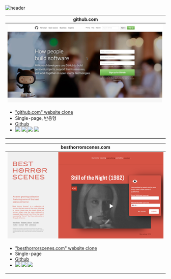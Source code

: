 ![header](https://capsule-render.vercel.app/api?type=waving&color=4078c0&height=180&section=header&text=Website%20front-page%20%20clone&fontSize=45&animation=fadeIn&fontAlignY=38&desc=frontend16&descAlignY=55&descAlign=85)

| github.com |
|-----------------------|
|<img src="https://raw.githubusercontent.com/yonghun16/Github/main/github_front_page.png" width=825px />|
|<ul><li><a href="https://yonghun16.github.io/github.com/"> "github.com" website clone </a></li><li>Single-page, 반응형</li><li><a href="https://github.com/yonghun16/github.com/"> Github </a></li><li><a href="https://pugjs.org/"><img src="https://img.shields.io/badge/Pug-A86454?style=flat&logo=pug&logoColor=white" /></a> <a href="https://sass-lang.com/"><img src="https://img.shields.io/badge/SCSS-D75892?style=flat&logo=sass&logoColor=white" /> <img src="https://img.shields.io/badge/JavaScript-F7DF1E?style=flat&logo=JavaScript&logoColor=white" /></a> <!-- Gulp --><a href="https://gulpjs.com/"><img src="https://img.shields.io/badge/Gulp-CF4647?style=flat&logo=Gulp&logoColor=white" /></a></li></ul>|

| besthorrorscenes.com |
|-----------------------|
|<img src="https://raw.githubusercontent.com/yonghun16/besthorrorscenes.com/main/besthorrorscenes.com_front_page.png" width=825px />|
|<ul><li><a href="https://yonghun16.github.io/besthorrorscenes.com/"> "besthorrorscenes.com" website clone</a></li><li>Single-page</li><li><a href="https://github.com/yonghun16/besthorrorscenes.com"> Github </a></li><li><a href="https://pugjs.org/"><img src="https://img.shields.io/badge/Pug-A86454?style=flat&logo=pug&logoColor=white" /></a> <a href="https://sass-lang.com/"><img src="https://img.shields.io/badge/SCSS-D75892?style=flat&logo=sass&logoColor=white" /></a> <!-- Gulp --><a href="https://gulpjs.com/"><img src="https://img.shields.io/badge/Gulp-CF4647?style=flat&logo=Gulp&logoColor=white" /></a> </li></ul>|
